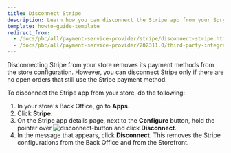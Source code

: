 ```yaml
---
title: Disconnect Stripe
description: Learn how you can disconnect the Stripe app from your Spryker shop
template: howto-guide-template
redirect_from:
  - /docs/pbc/all/payment-service-provider/stripe/disconnect-stripe.html
  - /docs/pbc/all/payment-service-provider/202311.0/third-party-integrations/stripe/integration-in-the-back-office/disconnect-stripe.html
---
```


Disconnecting Stripe from your store removes its payment methods from the store configuration. However, you can disconnect Stripe only if there are no open orders that still use the Stripe payment method.

To disconnect the Stripe app from your store, do the following:
1. In your store's Back Office, go to **Apps**.
2. Click **Stripe**.
3. On the Stripe app details page, next to the **Configure** button, hold the pointer over <span class="inline-img">![disconnect-button](https://spryker.s3.eu-central-1.amazonaws.com/docs/aop/user/apps/bazzarvoice/disconnect-button.png)</span> and click **Disconnect**.
4. In the message that appears, click **Disconnect**. This removes the Stripe configurations from the Back Office and from the Storefront.
